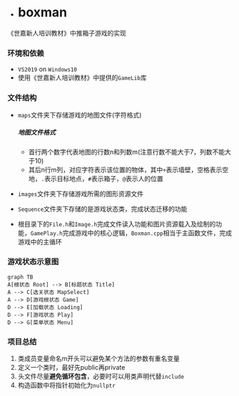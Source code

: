 - # boxman


《世嘉新人培训教材》中推箱子游戏的实现

### 环境和依赖

- `VS2019` on `Windows10`
- 使用《世嘉新人培训教材》中提供的`GameLib`库

### 文件结构

- `maps`文件夹下存储游戏的地图文件(字符格式)

  ##### 地图文件格式

  - 首行两个数字代表地图的行数n和列数m(注意行数不能大于7，列数不能大于10)
  - 其后n行m列，对应字符表示该位置的物体，其中`+`表示墙壁，空格表示空地，`.`表示目标地点，`#`表示箱子，`@`表示人的位置

- `images`文件夹下存储游戏所需的图形资源文件

- `Sequence`文件夹下存储的是游戏状态类，完成状态迁移的功能

- 根目录下的`File.h`和`Image.h`完成文件读入功能和图片资源载入及绘制的功能，`GamePlay.h`完成游戏中的核心逻辑，`Boxman.cpp`相当于主函数文件，完成游戏中的主循环

### 游戏状态示意图

```mermaid
graph TB
A[根状态 Root] --> B[标题状态 Title]
A --> C[选关状态 MapSelect]
A --> D[游戏根状态 Game]
D --> E[加载状态 Loading]
D --> F[游戏状态 Play]
D --> G[菜单状态 Menu]
```

### 项目总结

1. 类成员变量命名m开头可以避免某个方法的参数有重名变量
2. 定义一个类时，最好先public再private
3. 头文件尽量**避免循环包含**，必要时可以用类声明代替`include`
4. 构造函数中将指针初始化为`nullptr`